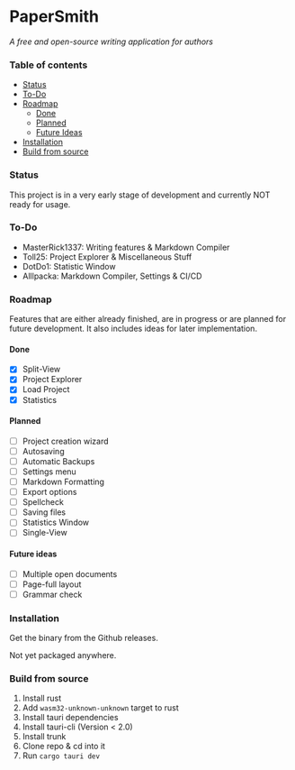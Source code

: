 # PaperSmith

_A free and open-source writing application for authors_

### Table of contents

- [Status](#status)
- [To-Do](#to-do)
- [Roadmap](#roadmap)
  - [Done](#done)
  - [Planned](#planned)
  - [Future Ideas](#future-ideas)
- [Installation](#installation)
- [Build from source](#build-from-source)

### Status

This project is in a very early stage of development and currently NOT ready for usage.

### To-Do

- MasterRick1337: Writing features & Markdown Compiler
- Toll25: Project Explorer & Miscellaneous Stuff
- DotDo1: Statistic Window
- Alllpacka: Markdown Compiler, Settings & CI/CD

### Roadmap

Features that are either already finished, are in progress or are planned for future development. It also includes ideas for later implementation.

#### Done

- [x] Split-View
- [x] Project Explorer
- [x] Load Project
- [x] Statistics

#### Planned

- [ ] Project creation wizard
- [ ] Autosaving
- [ ] Automatic Backups
- [ ] Settings menu
- [ ] Markdown Formatting
- [ ] Export options
- [ ] Spellcheck
- [ ] Saving files
- [ ] Statistics Window
- [ ] Single-View

#### Future ideas

- [ ] Multiple open documents
- [ ] Page-full layout
- [ ] Grammar check

### Installation

Get the binary from the Github releases.

Not yet packaged anywhere.

### Build from source

1. Install rust
2. Add `wasm32-unknown-unknown` target to rust
3. Install tauri dependencies
4. Install tauri-cli (Version < 2.0)
5. Install trunk
6. Clone repo & cd into it
7. Run `cargo tauri dev`
